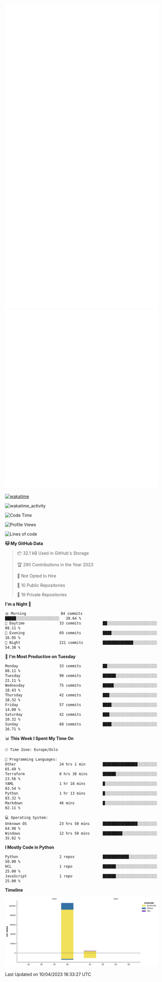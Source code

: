 ![Metrics](/metrics.svg)![Additional metrics](metrics.additional.svg)
----------------------------------------------------------------------------------------------------------------------------------------------------

[![wakatime](https://wakatime.com/badge/user/139c3dc8-b99d-475a-b6b4-e7663d03add8.svg)](https://wakatime.com/@139c3dc8-b99d-475a-b6b4-e7663d03add8)

![wakatime_activity](https://wakatime.com/share/@merca/d0fb6363-0f77-40ae-9525-9b9347ed2e36.svg)

<!--START_SECTION:waka-->
![Code Time](http://img.shields.io/badge/Code%20Time-6%2C485%20hrs%2033%20mins-blue)

![Profile Views](http://img.shields.io/badge/Profile%20Views-5-blue)

![Lines of code](https://img.shields.io/badge/From%20Hello%20World%20I%27ve%20Written-110.4%20thousand%20lines%20of%20code-blue)

**🐱 My GitHub Data** 

> 📦 32.1 kB Used in GitHub's Storage 
 > 
> 🏆 290 Contributions in the Year 2023
 > 
> 🚫 Not Opted to Hire
 > 
> 📜 10 Public Repositories 
 > 
> 🔑 19 Private Repositories 
 > 
**I'm a Night 🦉** 

```text
🌞 Morning                84 commits          █████░░░░░░░░░░░░░░░░░░░░   20.64 % 
🌆 Daytime                33 commits          ██░░░░░░░░░░░░░░░░░░░░░░░   08.11 % 
🌃 Evening                69 commits          ████░░░░░░░░░░░░░░░░░░░░░   16.95 % 
🌙 Night                  221 commits         ██████████████░░░░░░░░░░░   54.30 % 
```
📅 **I'm Most Productive on Tuesday** 

```text
Monday                   33 commits          ██░░░░░░░░░░░░░░░░░░░░░░░   08.11 % 
Tuesday                  90 commits          ██████░░░░░░░░░░░░░░░░░░░   22.11 % 
Wednesday                75 commits          █████░░░░░░░░░░░░░░░░░░░░   18.43 % 
Thursday                 42 commits          ███░░░░░░░░░░░░░░░░░░░░░░   10.32 % 
Friday                   57 commits          ████░░░░░░░░░░░░░░░░░░░░░   14.00 % 
Saturday                 42 commits          ███░░░░░░░░░░░░░░░░░░░░░░   10.32 % 
Sunday                   68 commits          ████░░░░░░░░░░░░░░░░░░░░░   16.71 % 
```


📊 **This Week I Spent My Time On** 

```text
🕑︎ Time Zone: Europe/Oslo

💬 Programming Languages: 
Other                    24 hrs 1 min        ████████████████░░░░░░░░░   65.49 % 
Terraform                8 hrs 38 mins       ██████░░░░░░░░░░░░░░░░░░░   23.56 % 
YAML                     1 hr 18 mins        █░░░░░░░░░░░░░░░░░░░░░░░░   03.54 % 
Python                   1 hr 13 mins        █░░░░░░░░░░░░░░░░░░░░░░░░   03.32 % 
Markdown                 46 mins             █░░░░░░░░░░░░░░░░░░░░░░░░   02.11 % 

💻 Operating System: 
Unknown OS               23 hrs 50 mins      ████████████████░░░░░░░░░   64.98 % 
Windows                  12 hrs 50 mins      █████████░░░░░░░░░░░░░░░░   35.02 % 
```

**I Mostly Code in Python** 

```text
Python                   2 repos             ████████████░░░░░░░░░░░░░   50.00 % 
HCL                      1 repo              ██████░░░░░░░░░░░░░░░░░░░   25.00 % 
JavaScript               1 repo              ██████░░░░░░░░░░░░░░░░░░░   25.00 % 
```



**Timeline**

![Lines of Code chart](https://raw.githubusercontent.com/merca/merca/current/assets/bar_graph.png)


 Last Updated on 10/04/2023 18:33:27 UTC
<!--END_SECTION:waka-->
